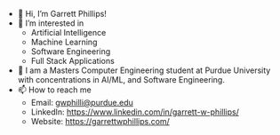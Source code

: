 - 👋 Hi, I’m Garrett Phillips!
- 👀 I’m interested in
    - Artificial Intelligence
    - Machine Learning
    - Software Engineering
    - Full Stack Applications
- 🌱 I am a Masters Computer Engineering student at
     Purdue University with concentrations in AI/ML, and Software Engineering.
- 📫 How to reach me
    - Email:       gwphilli@purdue.edu
    - LinkedIn:    https://www.linkedin.com/in/garrett-w-phillips/
    - Website:     https://garrettwphillips.com/
